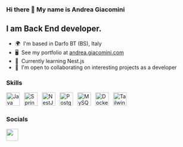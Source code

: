 ### Hi there 👋 My name is Andrea Giacomini

<!--
**agiacomini/agiacomini** is a ✨ _special_ ✨ repository because its `README.md` (this file) appears on your GitHub profile.

Here are some ideas to get you started:

- 🔭 I’m currently working on ...
- 🌱 I’m currently learning ...
- 👯 I’m looking to collaborate on ...
- 🤔 I’m looking for help with ...
- 💬 Ask me about ...
- 📫 How to reach me: ...
- 😄 Pronouns: ...
- ⚡ Fun fact: ...
-->


I am Back End developer.
--------------------------

*   🌍  I'm based in Darfo BT (BS), Italy
*   🖥️  See my portfolio at <a target="_blank" rel="noreferrer" href='https://andrea.giacomini.com/'>andrea.giacomini.com</a>
*   🧠  Currently learning Nest.js
*   🤝  I'm open to collaborating on interesting projects as a developer

### Skills

<p align="left">
<a href="https://dev.java/" target="_blank" rel="noreferrer"><img src="https://user-images.githubusercontent.com/22852328/247852226-4d42c394-2838-44d4-952d-7a04b186dcf7.png" width="36" height="36" alt="Java" /></a> &nbsp;
<a href="https://spring.io/projects/spring-boot" target="_blank" rel="noreferrer"><img src="https://user-images.githubusercontent.com/22852328/247859907-67d9b512-4e74-4a55-9af4-e20db9380828.svg" width="36" height="36" alt="SpringBoot" /></a> &nbsp;
<a href="https://nestjs.com/" target="_blank" rel="noreferrer"><img src="https://user-images.githubusercontent.com/22852328/247853879-34579acd-29ed-43b1-9a62-e5472f9bf5d1.png" width="36" height="36" alt="NestJs" /></a> &nbsp;
<a href="https://www.postgresql.org/" target="_blank" rel="noreferrer"><img src="https://user-images.githubusercontent.com/22852328/247854213-f594c20e-cc26-4d09-a25d-888da36ebd6c.png" width="36" height="36" alt="Postgresql" /></a> &nbsp;
<a href="https://www.mysql.com/it/" target="_blank" rel="noreferrer"><img src="https://user-images.githubusercontent.com/22852328/247853260-ff586f64-7100-469e-89fb-0b0919160b68.png" width="36" height="36" alt="MySQL" /></a> &nbsp; <a href="https://www.docker.com/" target="_blank" rel="noreferrer"><img src="https://user-images.githubusercontent.com/22852328/247853262-5de6a727-6aa7-4d68-8d90-51507099258f.png" width="36" height="36" alt="Docker"/></a> &nbsp; <a href="https://git-scm.com/" target="_blank" rel="noreferrer"><img src="https://user-images.githubusercontent.com/22852328/247853268-13d1bf66-895f-486d-a5ec-3670c7def2f6.png" width="36" height="36" alt="TailwindCSS" /></a> 

### Socials

<p align="left"> <a href="https://www.linkedin.com/in/andrea-giacomini-026bba5a/" target="_blank" rel="noreferrer"><img src="https://raw.githubusercontent.com/danielcranney/readme-generator/main/public/icons/socials/linkedin.svg" width="32" height="32" /></a> </p>
